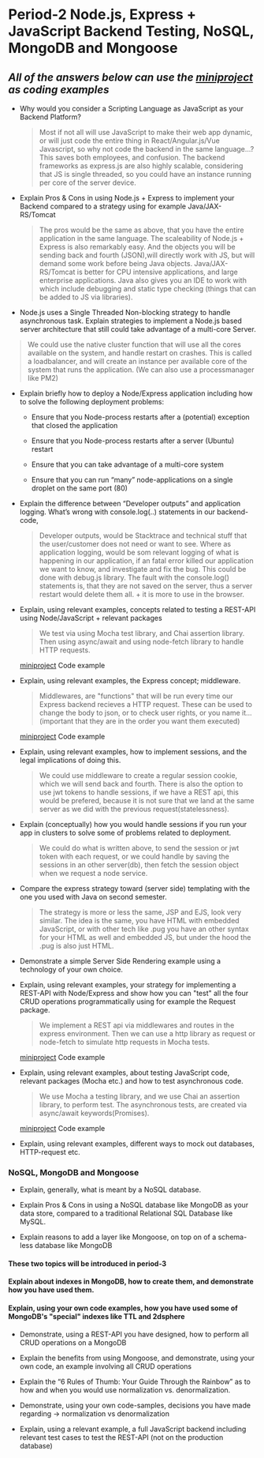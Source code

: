 # Period-2 Node.js, Express + JavaScript Backend Testing, NoSQL, MongoDB and Mongoose

## *All of the answers below can use the [miniproject](https://github.com/Stani2980/miniProjectJS) as coding examples*


- Why would you consider a Scripting Language as JavaScript as your Backend Platform?
    > Most if not all will use JavaScript to make their web app dynamic, or will just code the entire thing in React/Angular.js/Vue Javascript, so why not code the backend in the same language...? This saves both employees, and confusion. The backend frameworks as express.js are also highly scalable, considering that JS is single threaded, so you could have an instance running per core of the server device.

- Explain Pros & Cons in using Node.js + Express to implement your Backend compared to a strategy using for example Java/JAX-RS/Tomcat
    > The pros would be the same as above, that you have the entire application in the same language. The scaleability of Node.js + Express is also remarkably easy. And the objects you will be sending back and fourth (JSON),will directly work with JS, but will demand some work before being Java objects. Java/JAX-RS/Tomcat is better for CPU intensive applications, and large enterprise applications. Java also gives you an IDE to work with which include debugging and static type checking (things that can be added to JS via libraries).
    
- Node.js uses a Single Threaded Non-blocking strategy to handle asynchronous task. Explain strategies to implement a Node.js based server architecture that still could take advantage of a multi-core Server.
 > We could use the native cluster function that will use all the cores available on the system, and handle restart on crashes. This is called a loadbalancer, and will create an instance per available core of the system that runs the application. (We can also use a processmanager like PM2)

- Explain briefly how to deploy a Node/Express application including how to solve the following deployment problems:

    - Ensure that you Node-process restarts after a (potential) exception that closed the application
        > 

    - Ensure that you Node-process restarts after a server (Ubuntu) restart
        > 

    - Ensure that you can take advantage of a multi-core system
        > 

    - Ensure that you can run “many” node-applications on a single droplet on the same port (80)
        > 

- Explain the difference between “Developer outputs” and application logging. What’s wrong with console.log(..) statements in our backend-code, 
    > Developer outputs, would be Stacktrace and technical stuff that the user/customer does not need or want to see. Where as application logging, would be som relevant logging of what is happening in our application, if an fatal error killed our application we want to know, and investigate and fix the bug. This could be done with debug.js library. The fault with the console.log() statements is, that they are not saved on the server, thus a server restart would delete them all. + it is more to use in the browser.

- Explain, using relevant examples, concepts related to testing a REST-API using Node/JavaScript + relevant packages 
    > We test via using Mocha test library, and Chai assertion library. Then using async/await and using node-fetch library to handle HTTP requests.
    
    [miniproject](https://github.com/Stani2980/miniProjectJS) Code example

- Explain, using relevant examples, the Express concept; middleware.
    > Middlewares, are "functions" that will be run every time our Express backend recieves a HTTP request. These can be used to change the body to json, or to check user rights, or you name it... (important that they are in the order you want them executed)
    
    [miniproject](https://github.com/Stani2980/miniProjectJS) Code example

- Explain, using relevant examples, how to implement sessions, and the legal implications of doing this.
    > We could use middleware to create a regular session cookie, which we will send back and fourth. There is also the option to use jwt tokens to handle sessions, if we have a REST api, this would be prefered, because it is not sure that we land at the same server as we did with the previous request(statelessness).

- Explain (conceptually) how you would handle sessions if you run your app in clusters to solve some of problems related to deployment.
    > We could do what is written above, to send the session or jwt token with each request, or we could handle by saving the sessions in an other server(db), then fetch the session object when we request a node service.
    
- Compare the express strategy toward (server side) templating with the one you used with Java on second semester.
    > The strategy is more or less the same, JSP and EJS, look very similar. The idea is the same, you have HTML with embedded JavaScript, or with other tech like .pug you have an other syntax for your HTML as well and embedded JS, but under the hood the .pug is also just HTML.

- Demonstrate a simple Server Side Rendering example using a technology of your own choice.
    > 

- Explain, using relevant examples, your strategy for implementing a REST-API with Node/Express and show how you can "test" all the four CRUD operations programmatically using for example the Request package.
    > We implement a REST api via middlewares and routes in the express environment. Then we can use a http library as request or node-fetch to simulate http requests in Mocha tests.

    [miniproject](https://github.com/Stani2980/miniProjectJS) Code example

- Explain, using relevant examples, about testing JavaScript code, relevant packages (Mocha etc.) and how to test asynchronous code.
    > We use Mocha a testing library, and we use Chai an assertion library, to perform test. The asynchronous tests, are created via async/await keywords(Promises).

    [miniproject](https://github.com/Stani2980/miniProjectJS) Code example

- Explain, using relevant examples, different ways to mock out databases, HTTP-request etc.
    > 

### NoSQL, MongoDB and Mongoose
- Explain, generally, what is meant by a NoSQL database.
    >

- Explain Pros & Cons in using a NoSQL database like MongoDB as your data store, compared to a traditional Relational SQL Database like MySQL.
    > 

- Explain reasons to add a layer like Mongoose, on top on of a schema-less database like MongoDB
    > 

#### These two topics will be introduced in period-3
#### Explain about indexes in MongoDB, how to create them, and demonstrate how you have used them.
#### Explain, using your own code examples, how you have used some of MongoDB's "special" indexes like TTL and 2dsphere

- Demonstrate, using a REST-API you have designed, how to perform all CRUD operations on a MongoDB
    > 

- Explain the benefits from using Mongoose, and demonstrate, using your own code, an example involving all CRUD operations
    > 

- Explain the “6 Rules of Thumb: Your Guide Through the Rainbow” as to how and when you would use normalization vs. denormalization.
    > 

- Demonstrate, using your own code-samples, decisions you have made regarding → normalization vs denormalization 
    > 

- Explain, using a relevant example, a full JavaScript backend including relevant test cases to test the REST-API (not on the production database)
    > 